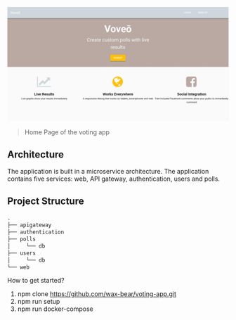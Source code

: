 
![banner](https://github.com/wassbeer/voting-app/blob/master/services/web/src/assets/images/screenshot.jpg?raw=true)

> Home Page of the voting app

## Architecture

The application is built in a microservice architecture. The application contains five services: web, API gateway, authentication, users and polls.

## Project Structure 
```
.
├── apigateway
├── authentication
├── polls
│     └── db
├── users
│     └── db
└── web
```

How to get started?

1. npm clone https://github.com/wax-bear/voting-app.git
1. npm run setup
1. npm run docker-compose